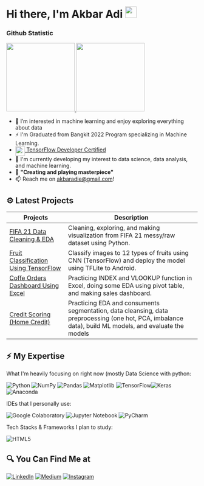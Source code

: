 #  Hi there, I'm Akbar Adi <img src="https://github.com/TheDudeThatCode/TheDudeThatCode/blob/master/Assets/Hi.gif" width="30px">

### Github Statistic
<p align="left">
<a href="https://github.com/akbaradie">
  <img height="180em" src="https://github-readme-stats-eight-theta.vercel.app/api?username=akbaradie&show_icons=true&theme=algolia&include_all_commits=true&count_private=true"/>
  <img height="180em" src="https://github-readme-stats.vercel.app/api/top-langs/?username=akbaradie&layout=compact&langs_count=8&theme=algolia"/>
</a>
</p>

- 👀 I’m interested in machine learning and enjoy exploring everything about data
- ⚡ I'm Graduated from Bangkit 2022 Program specializing in Machine Learning.
- <img align="top" src="https://s3.us-east-1.amazonaws.com/accredible-api-templates/15784284048332915386973343827272.png" height="25px"/><a href="https://pdf.credential.net/j7oj7zpv_1700112606008.pdf" target="_blank"> TensorFlow Developer Certified</a>
- 🔭 I'm currently developing my interest to data science, data analysis, and machine learning.
- 🌱 **"Creating and playing masterpiece"**
- 📫 Reach me on akbaradie@gmail.com!

## ⚙ Latest Projects
| Projects | Description |
| ----------- | ----------- |
| [FIFA 21 Data Cleaning & EDA](https://github.com/akbaradie/fifa21-cleaning-EDA) | Cleaning, exploring, and making visualization from FIFA 21 messy/raw dataset using Python.|
| [Fruit Classification Using TensorFlow](https://github.com/C23-PS045/NutriFruity) | Classify images to 12 types of fruits using CNN (TensorFlow) and deploy the model using TFLite to Android. |
| [Coffe Orders Dashboard Using Excel](https://github.com/akbaradie/coffee-dashboard) | Practicing INDEX and VLOOKUP function in Excel, doing some EDA using pivot table, and making sales dashboard. |
| [Credit Scoring (Home Credit)](https://github.com/akbaradie/home-credit-scoring) | Practicing EDA and consuments segmentation, data cleansing, data preprocessing (one hot, PCA, imbalance data), build ML models, and evaluate the models |

## ⚡ My Expertise

What I'm heavily focusing on right now (mostly Data Science with python:

![Python](https://img.shields.io/badge/python-3670A0?style=for-the-badge&logo=python&logoColor=ffdd54)  ![NumPy](https://img.shields.io/badge/numpy-%23013243.svg?style=for-the-badge&logo=numpy&logoColor=white) ![Pandas](https://img.shields.io/badge/pandas-%23150458.svg?style=for-the-badge&logo=pandas&logoColor=white) ![Matplotlib](https://img.shields.io/badge/Matplotlib-%23ffffff.svg?style=for-the-badge&logo=Matplotlib&logoColor=black) ![TensorFlow](https://img.shields.io/badge/TensorFlow-%23FF6F00.svg?style=for-the-badge&logo=TensorFlow&logoColor=white)![Keras](https://img.shields.io/badge/Keras-%23D00000.svg?style=for-the-badge&logo=Keras&logoColor=white) ![Anaconda](https://img.shields.io/badge/Anaconda-%2344A833.svg?style=for-the-badge&logo=anaconda&logoColor=white) 

IDEs that I personally use:

![Google Colaboratory](https://colab.research.google.com/assets/colab-badge.svg) ![Jupyter Notebook](https://img.shields.io/badge/jupyter-%23FA0F00.svg?style=for-the-badge&logo=jupyter&logoColor=white) ![PyCharm](https://img.shields.io/badge/pycharm-143?style=for-the-badge&logo=pycharm&logoColor=black&color=black&labelColor=green)

Tech Stacks & Frameworks I plan to study:

![HTML5](https://img.shields.io/badge/html5-%23E34F26.svg?style=for-the-badge&logo=html5&logoColor=white)


## 🔍 You Can Find Me at
<p>
  <a href="https://www.linkedin.com/in/akbar-adi-nugroho/" target="_blank"><img alt="LinkedIn" src="https://img.shields.io/badge/linkedin-%230077B5.svg?&style=for-the-badge&logo=linkedin&logoColor=white" /></a>
  <a href="https://www.kaggle.com/akbaradi" target="_blank"><img alt="Medium" src="https://img.shields.io/badge/Kaggle-2C8EBB?&style=for-the-badge&logo=kaggle&logoColor=white" /></a>
  <a href="https://www.instagram.com/akbaradiee/" target="_blank"><img alt="Instagram" src="https://img.shields.io/badge/instagram-%23E4405F.svg?&style=for-the-badge&logo=instagram&logoColor=white" /></a>  
</p>









<!--
**akbaradie/akbaradie** is a ✨ _special_ ✨ repository because its `README.md` (this file) appears on your GitHub profile.

Here are some ideas to get you started:

- 🔭 I’m currently working on ...
- 🌱 I’m currently learning ...
- 👯 I’m looking to collaborate on ...
- 🤔 I’m looking for help with ...
- 💬 Ask me about ...
- 📫 How to reach me: ...
- 😄 Pronouns: ...
- ⚡ Fun fact: ...
-->
